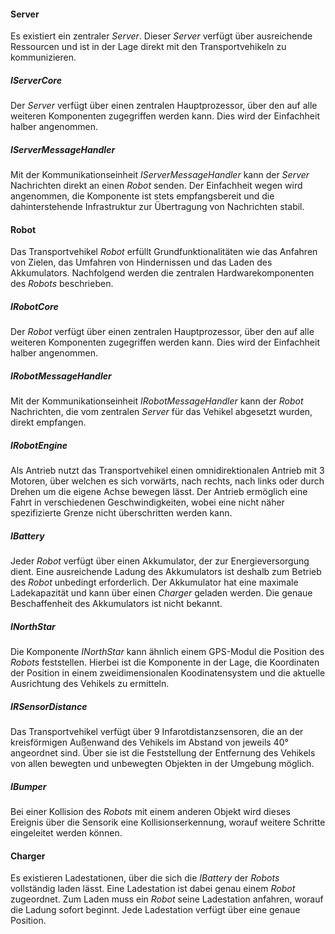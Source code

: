 #### Server
Es existiert ein zentraler *Server*. Dieser *Server* verfügt über ausreichende Ressourcen und ist in der Lage direkt mit den Transportvehikeln zu kommunizieren.

##### IServerCore
Der *Server* verfügt über einen zentralen Hauptprozessor, über den auf alle weiteren Komponenten zugegriffen werden kann. Dies wird der Einfachheit halber angenommen.

##### IServerMessageHandler
Mit der Kommunikationseinheit *IServerMessageHandler* kann der *Server* Nachrichten direkt an einen *Robot* senden. Der Einfachheit wegen wird angenommen, die Komponente ist stets empfangsbereit und die dahinterstehende Infrastruktur zur Übertragung von Nachrichten stabil.

#### Robot
Das Transportvehikel *Robot* erfüllt Grundfunktionalitäten wie das Anfahren von Zielen, das Umfahren von Hindernissen und das Laden des Akkumulators. Nachfolgend werden die zentralen Hardwarekomponenten des *Robots* beschrieben.

##### IRobotCore
Der *Robot* verfügt über einen zentralen Hauptprozessor, über den auf alle weiteren Komponenten zugegriffen werden kann. Dies wird der Einfachheit halber angenommen.

##### IRobotMessageHandler
Mit der Kommunikationseinheit *IRobotMessageHandler* kann der *Robot* Nachrichten, die vom zentralen *Server* für das Vehikel abgesetzt wurden, direkt empfangen.

##### IRobotEngine
Als Antrieb nutzt das Transportvehikel einen omnidirektionalen Antrieb mit 3 Motoren, über welchen es sich vorwärts, nach rechts, nach links oder durch Drehen um die eigene Achse bewegen lässt. Der Antrieb ermöglich eine Fahrt in verschiedenen Geschwindigkeiten, wobei eine nicht näher spezifizierte Grenze nicht überschritten werden kann.

##### IBattery
Jeder *Robot* verfügt über einen Akkumulator, der zur Energieversorgung dient. Eine ausreichende Ladung des Akkumulators ist deshalb zum Betrieb des *Robot* unbedingt erforderlich. Der Akkumulator hat eine maximale Ladekapazität und kann über einen *Charger* geladen werden. Die genaue Beschaffenheit des Akkumulators ist nicht bekannt.

##### INorthStar
Die Komponente *INorthStar* kann ähnlich einem GPS-Modul die Position des *Robots* feststellen. Hierbei ist die Komponente in der Lage, die Koordinaten der Position in einem zweidimensionalen Koodinatensystem und die aktuelle Ausrichtung des Vehikels zu ermitteln.

##### IRSensorDistance
Das Transportvehikel verfügt über 9 Infarotdistanzsensoren, die an der kreisförmigen Außenwand des Vehikels im Abstand von jeweils 40° angeordnet sind. Über sie ist die Feststellung der Entfernung des Vehikels von allen bewegten und unbewegten Objekten in der Umgebung möglich.

##### IBumper
Bei einer Kollision des *Robots* mit einem anderen Objekt wird dieses Ereignis über die Sensorik eine Kollisionserkennung, worauf weitere Schritte eingeleitet werden können.

#### Charger
Es existieren Ladestationen, über die sich die *IBattery* der *Robots* vollständig laden lässt. Eine Ladestation ist dabei genau einem *Robot* zugeordnet. Zum Laden muss ein *Robot* seine Ladestation anfahren, worauf die Ladung sofort beginnt. Jede Ladestation verfügt über eine genaue Position.
